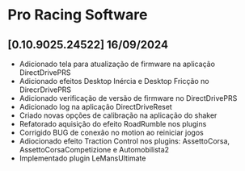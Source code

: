 # Pro Racing Software

## [0.10.9025.24522] 16/09/2024

 - Adicionado tela para atualização de firmware na aplicação DirectDrivePRS
 - Adicionado efeitos Desktop Inércia e Desktop Fricção no DirecrDrivePRS
 - Adicionado verificação de versão de firmware no DirectDrivePRS
 - Adicionado log na aplicação DirectDriveReset
 - Criado novas opções de calibração na aplicação do shaker
 - Refatorado aquisição do efeito RoadRumble nos plugins
 - Corrigido BUG de conexão no motion ao reiniciar jogos
 - Adiocionado efeito Traction Control nos plugins: AssettoCorsa, AssettoCorsaCompetizione e Automobilista2
 - Implementado plugin LeMansUltimate

